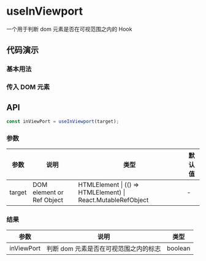 # useInViewport

一个用于判断 dom 元素是否在可视范围之内的 Hook

## 代码演示

### 基本用法

<demo src="./demo/demo1.vue"
  title="基本用法"
  desc="使用 ref 监听节点在视图变化或者滚动时是否在可视范围之内">
</demo>

### 传入 DOM 元素

## API

```ts
const inViewPort = useInViewport(target);
```

### 参数

| 参数   | 说明                      | 类型                                                         | 默认值 |
| ------ | ------------------------- | ------------------------------------------------------------ | ------ |
| target | DOM element or Ref Object | HTMLElement \| (() => HTMLElement) \| React.MutableRefObject | -      |

### 结果

| 参数       | 说明                                  | 类型    |
| ---------- | ------------------------------------- | ------- |
| inViewPort | 判断 dom 元素是否在可视范围之内的标志 | boolean |
